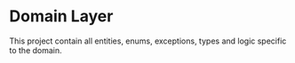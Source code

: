 # Domain Layer

This project contain all entities, enums, exceptions, types and logic specific to the domain.